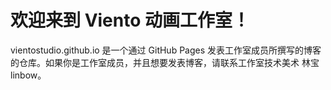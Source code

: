 # 欢迎来到 Viento 动画工作室！

vientostudio.github.io 是一个通过 GitHub Pages 发表工作室成员所撰写的博客的仓库。如果你是工作室成员，并且想要发表博客，请联系工作室技术美术 林宝linbow。

